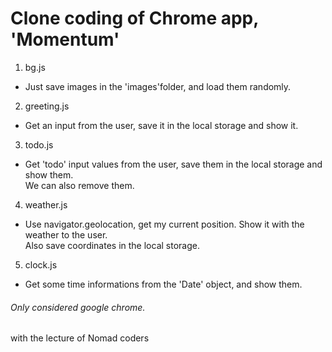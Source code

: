 Clone coding of Chrome app, 'Momentum'
======================================
1. bg.js
  * Just save images in the 'images'folder, and load them randomly.
2. greeting.js
  * Get an input from the user, save it in the local storage and show it.
3. todo.js
  * Get 'todo' input values from the user, save them in the local storage and show them.<br />
  We can also remove them.
4. weather.js
  * Use navigator.geolocation, get my current position. Show it with the weather to the user.<br />
  Also save coordinates in the local storage.
5. clock.js
  * Get some time informations from the 'Date' object, and show them.

###### Only considered google chrome.
with the lecture of Nomad coders
